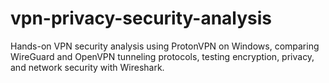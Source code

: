 # vpn-privacy-security-analysis
Hands-on VPN security analysis using ProtonVPN on Windows, comparing WireGuard and OpenVPN tunneling protocols, testing encryption, privacy, and network security with Wireshark.
